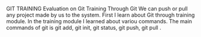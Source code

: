 GIT TRAINING
Evaluation on Git Training
Through Git We can push or pull any project made by us to the system.
First I learn about Git through training module.
In the training module I learned about variou commands.
The main commands of git is git add, git init, git status, git push, git pull .
